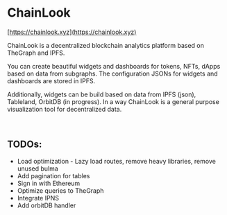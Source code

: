 # ChainLook

[https://chainlook.xyz](https://chainlook.xyz)

ChainLook is a decentralized blockchain analytics platform based on TheGraph and IPFS.

You can create beautiful widgets and dashboards for tokens, NFTs, dApps based on data from subgraphs. The configuration JSONs
for widgets and dashboards are stored in IPFS.

Additionally, widgets can be build based on data from IPFS (json), Tableland, OrbitDB (in progress). In a way
ChainLook is a general purpose visualization tool for decentralized data.

<br />


## TODOs:

- Load optimization - Lazy load routes, remove heavy libraries, remove unused bulma 
- Add pagination for tables
- Sign in with Ethereum
- Optimize queries to TheGraph
- Integrate IPNS
- Add orbitDB handler
